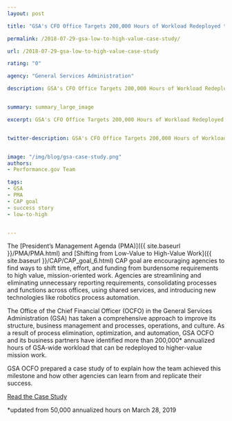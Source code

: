 ```yaml
---
layout: post

title: "GSA's CFO Office Targets 200,000 Hours of Workload Redeployed to Higher-Value Mission Work"

permalink: /2018-07-29-gsa-low-to-high-value-case-study/

url: /2018-07-29-gsa-low-to-high-value-case-study

rating: "0"

agency: "General Services Administration"

description: GSA's CFO Office Targets 200,000 Hours of Workload Redeployed to Higher-Value Mission Work


summary: summary_large_image

excerpt: GSA's CFO Office Targets 200,000 Hours of Workload Redeployed to Higher-Value Mission Work


twitter-description: GSA's CFO Office Targets 200,000 Hours of Workload Redeployed to Higher-Value Mission Work


image: "/img/blog/gsa-case-study.png"
authors:
- Performance.gov Team

tags:
- GSA
- PMA
- CAP goal
- success story
- low-to-high


---
```


The [President’s Management Agenda (PMA)]({{  site.baseurl  }}/PMA/PMA.html) and [Shifting from Low-Value to High-Value Work]({{  site.baseurl  }}/CAP/CAP_goal_6.html) CAP goal are encouraging agencies to find ways to shift time, effort, and funding from burdensome requirements to high value, mission-oriented work. Agencies are streamlining and eliminating unnecessary reporting requirements, consolidating processes and functions across offices, using shared services, and introducing new technologies like robotics process automation.

The Office of the Chief Financial Officer (OCFO) in the General Services Administration (GSA) has taken a comprehensive approach to improve its structure, business management and processes, operations, and culture. As a result of process elimination, optimization, and automation, GSA OCFO and its business partners have identified more than 200,000* annualized hours of GSA-wide workload that can be redeployed to higher-value mission work.  

GSA OCFO prepared a case study of to explain how the team achieved this milestone and how other agencies can learn from and replicate their success.

<a class="usa-button" href="{{ site.baseurl }}/CAP/CAP_Goal_6_Case_Study_5-20-19.pdf" target="_blank">Read the Case Study</a>

*updated from 50,000 annualized hours on March 28, 2019
